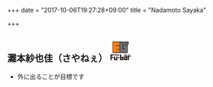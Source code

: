 +++
date = "2017-10-06T19:27:28+09:00"
title = "Nadamoto Sayaka"

+++

## 灘本紗也佳（さやねぇ） <img src="/image/member/aburata.png" width="50" height="50" />
- 外に出ることが目標です